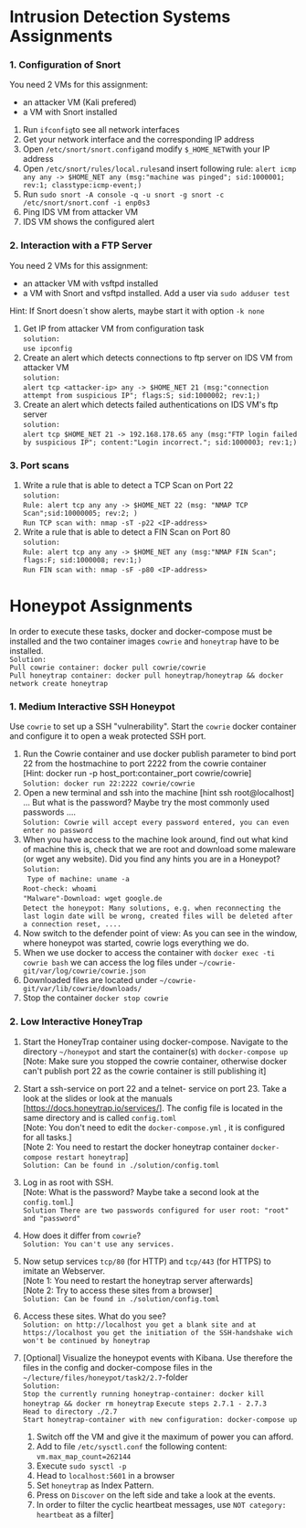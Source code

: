 ﻿# Intrusion Detection Systems Assignments
### 1. Configuration of Snort
You need 2 VMs for this assignment:
- an attacker VM (Kali prefered)
- a VM with Snort installed

1. Run `ifconfig`to see all network interfaces
2. Get your network interface and the corresponding IP address
3. Open `/etc/snort/snort.config`and modify `$_HOME_NET`with your IP address
4. Open `/etc/snort/rules/local.rules`and insert following rule: `alert icmp any any -> $HOME_NET any (msg:"machine was pinged"; sid:1000001; rev:1; classtype:icmp-event;)`
5. Run `sudo snort -A console -q -u snort -g snort -c /etc/snort/snort.conf -i enp0s3`
6. Ping IDS VM from attacker VM
7. IDS VM shows the configured alert

### 2. Interaction with a FTP Server
You need 2 VMs for this assignment:
- an attacker VM with vsftpd installed
- a VM with Snort and vsftpd installed. Add a user via `sudo adduser test`

Hint: If Snort doesn´t show alerts, maybe start it with option `-k none`

1. Get IP from attacker VM from configuration task<br>`solution:` <br>`use ipconfig`
2. Create an alert which detects connections to ftp server on IDS VM  from attacker VM<br>`solution:`<br>
`alert tcp <attacker-ip> any -> $HOME_NET 21 (msg:"connection attempt from suspicious IP"; flags:S; sid:1000002; rev:1;)`
3. Create an alert which detects failed authentications on IDS VM's ftp server<br>`solution:`<br>
`alert tcp $HOME_NET 21 -> 192.168.178.65 any (msg:"FTP login failed by suspicious IP"; content:"Login incorrect."; sid:1000003; rev:1;)`

### 3. Port scans
1. Write a rule that is able to detect a TCP Scan on Port 22<br>`solution:` <br>`Rule: alert tcp any any -> $HOME_NET 22 (msg: "NMAP TCP Scan";sid:10000005; rev:2; )` <br>`Run TCP scan with: nmap -sT -p22 <IP-address>`
2. Write a rule that is able to detect a FIN Scan on Port 80<br>`solution:` <br>`Rule: alert tcp any any -> $HOME_NET any (msg:"NMAP FIN Scan"; flags:F; sid:1000008; rev:1;)` <br>`Run FIN scan with: nmap -sF -p80 <IP-address>`


# Honeypot Assignments

In order to execute these tasks, docker and docker-compose must be installed and the two container images `cowrie` and `honeytrap` have to be installed. <br>
`Solution:` <br>
`Pull cowrie container: docker pull cowrie/cowrie` <br>
`Pull honeytrap container: docker pull honeytrap/honeytrap && docker network create honeytrap`


### 1. Medium Interactive SSH Honeypot

Use `cowrie`  to set up a SSH "vulnerability". Start the `cowrie`  docker container and configure it to open  a weak protected SSH port.

1. Run the Cowrie container and use docker publish parameter to bind port 22 from the hostmachine to port 2222 from the cowrie container <br> [Hint: docker run -p host_port:container_port cowrie/cowrie] <br>
`Solution: docker run 22:2222 cowrie/cowrie`
2. Open a new terminal and ssh into the machine [hint ssh root@localhost] ... But what is the password? Maybe try the most commonly used passwords .... <br>
`Solution: Cowrie will accept every password entered, you can even enter no password`
3. When you have access to the machine look around, find out what kind of machine this is, check that we are root and download some maleware (or wget any website). Did you find any hints you are in a Honeypot? <br>
`Solution:` <br>
` Type of machine: uname -a` <br>
`Root-check: whoami` <br>
`"Malware"-Download: wget google.de` <br>
`Detect the honeypot: Many solutions, e.g. when reconnecting the last login date will be wrong, created files will be deleted after a connection reset, ....`
4. Now switch to the defender point of view: As you can see in the window,  where honeypot was started, cowrie logs everything we do.
5. When we use docker to access the container with `docker exec -ti cowrie bash` we can access the log files under `~/cowrie-git/var/log/cowrie/cowrie.json`
6. Downloaded files are located under `~/cowrie-git/var/lib/cowrie/downloads/`
7. Stop the container `docker stop cowrie`

### 2. Low Interactive HoneyTrap

1. Start the HoneyTrap container using docker-compose. Navigate to the directory `~/honeypot` and start the container(s) with `docker-compose up`  <br>[Note: Make sure you stopped the cowrie container, otherwise docker can't publish port 22 as the cowrie container is still publishing it]
2. Start a ssh-service on port 22 and a telnet- service on port 23. Take a look at the slides or look at the manuals [<https://docs.honeytrap.io/services/>]. The config file is located in the same directory and is  called `config.toml` <br>[Note: You don't need to edit the `docker-compose.yml` , it is configured for all tasks.]<br>[Note 2: You need to restart the docker honeytrap container `docker-compose restart honeytrap`] <br>
`Solution: Can be found in ./solution/config.toml`
3. Log in as root with SSH.<br>[Note: What is the password? Maybe take a second look at the `config.toml`.] <br>
`Solution There are two passwords configured for user root: "root" and "password"`
4. How does it differ from `cowrie`? <br>
`Solution: You can't use any services.`
5. Now setup services `tcp/80` (for HTTP) and `tcp/443` (for HTTPS) to imitate an Webserver.<br>[Note 1: You need to restart the honeytrap server afterwards]<br>[Note 2: Try to access these sites from a browser] <br>
`Solution: Can be found in ./solution/config.toml`
6. Access these sites. What do you see? <br>
`Solution: on http://localhost you get a blank site and at https://localhost you get the initiation of the SSH-handshake wich won't be continued by honeytrap`
7. [Optional] Visualize the honeypot events with Kibana. Use therefore the files in the config and docker-compose files in the `~/lecture/files/honeypot/task2/2.7`-folder <br>
   `Solution:`<br>
   `Stop the currently running honeytrap-container: docker kill honeytrap && docker rm honeytrap`
   `Execute steps 2.7.1 - 2.7.3` <br>
   `Head to directory ./2.7` <br>
   `Start honeytrap-container with new configuration: docker-compose up`

   1. Switch off the VM and give it the maximum of power you can afford.
   2. Add to file `/etc/sysctl.conf` the following content: `vm.max_map_count=262144` 
   3. Execute `sudo sysctl -p`
   4. Head to `localhost:5601` in a browser 
   5. Set `honeytrap`  as Index Pattern.
   6. Press on `Discover` on the left side and take a look at the events.
   7. In order to filter the cyclic heartbeat messages, use `NOT category: heartbeat` as a filter]<br>
   
   
